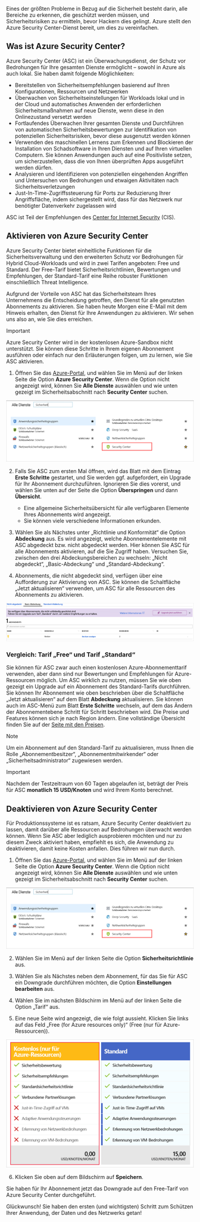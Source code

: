 Eines der größten Probleme in Bezug auf die Sicherheit besteht darin, alle Bereiche zu erkennen, die geschützt werden müssen, und Sicherheitsrisiken zu ermitteln, bevor Hackern dies gelingt. Azure stellt den Azure Security Center-Dienst bereit, um dies zu vereinfachen.

## <a name="what-is-azure-security-center"></a>Was ist Azure Security Center?

Azure Security Center (ASC) ist ein Überwachungsdienst, der Schutz vor Bedrohungen für Ihre gesamten Dienste ermöglicht – sowohl in Azure als auch lokal. Sie haben damit folgende Möglichkeiten:

- Bereitstellen von Sicherheitsempfehlungen basierend auf Ihren Konfigurationen, Ressourcen und Netzwerken
- Überwachen von Sicherheitseinstellungen für Workloads lokal und in der Cloud und automatisches Anwenden der erforderlichen Sicherheitsmaßnahmen auf neue Dienste, wenn diese in den Onlinezustand versetzt werden
- Fortlaufendes Überwachen Ihrer gesamten Dienste und Durchführen von automatischen Sicherheitsbewertungen zur Identifikation von potenziellen Sicherheitsrisiken, bevor diese ausgenutzt werden können
- Verwenden des maschinellen Lernens zum Erkennen und Blockieren der Installation von Schadsoftware in Ihren Diensten und auf Ihren virtuellen Computern. Sie können Anwendungen auch auf eine Positivliste setzen, um sicherzustellen, dass die von Ihnen überprüften Apps ausgeführt werden dürfen.
- Analysieren und Identifizieren von potenziellen eingehenden Angriffen und Untersuchen von Bedrohungen und etwaigen Aktivitäten nach Sicherheitsverletzungen
- Just-In-Time-Zugriffssteuerung für Ports zur Reduzierung Ihrer Angriffsfläche, indem sichergestellt wird, dass für das Netzwerk nur benötigter Datenverkehr zugelassen wird

ASC ist Teil der Empfehlungen des [Center for Internet Security](https://www.cisecurity.org/cis-benchmarks/) (CIS).

## <a name="activating-azure-security-center"></a>Aktivieren von Azure Security Center

Azure Security Center bietet einheitliche Funktionen für die Sicherheitsverwaltung und den erweiterten Schutz vor Bedrohungen für Hybrid Cloud-Workloads und wird in zwei Tarifen angeboten: Free und Standard. Der Free-Tarif bietet Sicherheitsrichtlinien, Bewertungen und Empfehlungen, der Standard-Tarif eine Reihe robuster Funktionen einschließlich Threat Intelligence.

Aufgrund der Vorteile von ASC hat das Sicherheitsteam Ihres Unternehmens die Entscheidung getroffen, den Dienst für alle genutzten Abonnements zu aktivieren. Sie haben heute Morgen eine E-Mail mit dem Hinweis erhalten, den Dienst für Ihre Anwendungen zu aktivieren. Wir sehen uns also an, wie Sie dies erreichen.

> [!IMPORTANT]
> Azure Security Center wird in der kostenlosen Azure-Sandbox nicht unterstützt. Sie können diese Schritte in Ihrem eigenen Abonnement ausführen oder einfach nur den Erläuterungen folgen, um zu lernen, wie Sie ASC aktivieren.

1. Öffnen Sie das [Azure-Portal](https://portal.azure.com?azure-portal=true), und wählen Sie im Menü auf der linken Seite die Option **Azure Security Center**. Wenn die Option nicht angezeigt wird, können Sie **Alle Dienste** auswählen und wie unten gezeigt im Sicherheitsabschnitt nach **Security Center** suchen.

![Öffnen von Azure Security Center](../media/2-ASC-Menu.png)

2. Falls Sie ASC zum ersten Mal öffnen, wird das Blatt mit dem Eintrag **Erste Schritte** gestartet, und Sie werden ggf. aufgefordert, ein Upgrade für Ihr Abonnement durchzuführen. Ignorieren Sie dies vorerst, und wählen Sie unten auf der Seite die Option **Überspringen** und dann **Übersicht**.
    - Eine allgemeine Sicherheitsübersicht für alle verfügbaren Elemente Ihres Abonnements wird angezeigt.
    - Sie können viele verschiedene Informationen erkunden.

3. Wählen Sie als Nächstes unter „Richtlinie und Konformität“ die Option **Abdeckung** aus. Es wird angezeigt, welche Abonnementelemente mit ASC abgedeckt bzw. nicht abgedeckt werden. Hier können Sie ASC für alle Abonnements aktivieren, auf die Sie Zugriff haben. Versuchen Sie, zwischen den drei Abdeckungsbereichen zu wechseln: „Nicht abgedeckt“, „Basic-Abdeckung“ und „Standard-Abdeckung“.

4. Abonnements, die nicht abgedeckt sind, verfügen über eine Aufforderung zur Aktivierung von ASC. Sie können die Schaltfläche „Jetzt aktualisieren“ verwenden, um ASC für alle Ressourcen des Abonnements zu aktivieren.

![Aktualisieren der Abdeckung](../media/2-Upgrade-Now.png)

### <a name="free-vs-standard-pricing-tier"></a>Vergleich: Tarif „Free“ und Tarif „Standard“

Sie können für ASC zwar auch einen kostenlosen Azure-Abonnementtarif verwenden, aber dann sind nur Bewertungen und Empfehlungen für Azure-Ressourcen möglich. Um ASC wirklich zu nutzen, müssen Sie wie oben gezeigt ein Upgrade auf ein Abonnement des Standard-Tarifs durchführen. Sie können Ihr Abonnement wie oben beschrieben über die Schaltfläche „Jetzt aktualisieren“ auf dem Blatt **Abdeckung** aktualisieren. Sie können auch im ASC-Menü zum Blatt **Erste Schritte** wechseln, auf dem das Ändern der Abonnementebene Schritt für Schritt beschrieben wird. Die Preise und Features können sich je nach Region ändern. Eine vollständige Übersicht finden Sie auf der [Seite mit den Preisen](https://azure.microsoft.com/pricing/details/security-center/). 

> [!NOTE]
> Um ein Abonnement auf den Standard-Tarif zu aktualisieren, muss Ihnen die Rolle „Abonnementbesitzer“, „Abonnementmitwirkender“ oder „Sicherheitsadministrator“ zugewiesen werden.

> [!IMPORTANT]
> Nachdem der Testzeitraum von 60 Tagen abgelaufen ist, beträgt der Preis für ASC **monatlich 15 USD/Knoten** und wird Ihrem Konto berechnet.

## <a name="turning-off-azure-security-center"></a>Deaktivieren von Azure Security Center

Für Produktionssysteme ist es ratsam, Azure Security Center deaktiviert zu lassen, damit darüber alle Ressourcen auf Bedrohungen überwacht werden können. Wenn Sie ASC aber lediglich ausprobieren möchten und nur zu diesem Zweck aktiviert haben, empfiehlt es sich, die Anwendung zu deaktivieren, damit keine Kosten anfallen. Dies führen wir nun durch.

1. Öffnen Sie das [Azure-Portal](https://portal.azure.com?azure-portal=true), und wählen Sie im Menü auf der linken Seite die Option **Azure Security Center**. Wenn die Option nicht angezeigt wird, können Sie **Alle Dienste** auswählen und wie unten gezeigt im Sicherheitsabschnitt nach **Security Center** suchen.

![Öffnen von Azure Security Center](../media/2-ASC-Menu.png)

2. Wählen Sie im Menü auf der linken Seite die Option **Sicherheitsrichtlinie** aus.

3. Wählen Sie als Nächstes neben dem Abonnement, für das Sie für ASC ein Downgrade durchführen möchten, die Option **Einstellungen bearbeiten** aus.

4. Wählen Sie im nächsten Bildschirm im Menü auf der linken Seite die Option „Tarif“ aus.

5. Eine neue Seite wird angezeigt, die wie folgt aussieht. Klicken Sie links auf das Feld „Free (for Azure resources only)“ (Free (nur für Azure-Ressourcen)).

![Tarif](../media/2-Pricing-Tier.png)

6. Klicken Sie oben auf dem Bildschirm auf **Speichern**.

Sie haben für Ihr Abonnement jetzt das Downgrade auf den Free-Tarif von Azure Security Center durchgeführt.

Glückwunsch! Sie haben den ersten (und wichtigsten) Schritt zum Schützen Ihrer Anwendung, der Daten und des Netzwerks getan!